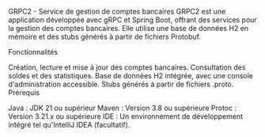 GRPC2 - Service de gestion de comptes bancaires
GRPC2 est une application développée avec gRPC et Spring Boot, offrant des services pour la gestion des comptes bancaires. Elle utilise une base de données H2 en mémoire et des stubs générés à partir de fichiers Protobuf.

Fonctionnalités

Création, lecture et mise à jour des comptes bancaires.
Consultation des soldes et des statistiques.
Base de données H2 intégrée, avec une console d'administration accessible.
Stubs générés à partir de fichiers .proto.
Prérequis

Java : JDK 21 ou supérieur
Maven : Version 3.8 ou supérieure
Protoc : Version 3.21.x ou supérieure
IDE : Un environnement de développement intégré tel qu'IntelliJ IDEA (facultatif).
